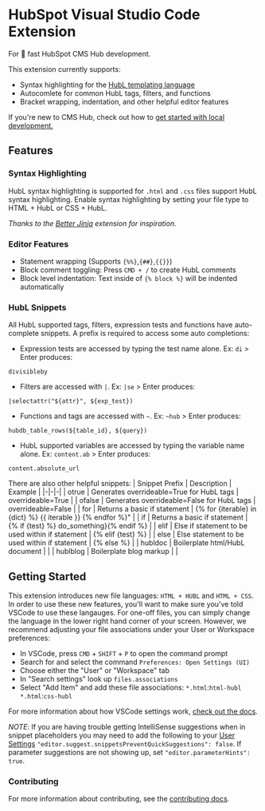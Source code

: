 # HubSpot Visual Studio Code Extension
For :rocket: fast HubSpot CMS Hub development.

This extension currently supports:
- Syntax highlighting for the [HubL templating language](https://designers.hubspot.com/docs/hubl/intro-to-hubl)
- Autocomlete for common HubL tags, filters, and functions
- Bracket wrapping, indentation, and other helpful editor features

If you're new to CMS Hub, check out how to [get started with local development.](https://designers.hubspot.com/docs/tools/local-development)

## Features

### Syntax Highlighting
HubL syntax highlighting is supported for `.html` and `.css` files support HubL syntax highlighting. Enable syntax highlighting by setting your file type to HTML + HubL or CSS + HubL.

_Thanks to the [Better Jinja](https://github.com/samuelcolvin/jinjahtml-vscode) extension for inspiration._

### Editor Features
- Statement wrapping (Supports `{%%}`,`{##}`,`{{}}`)
- Block comment toggling: Press `CMD + /` to create HubL comments
- Block level indentation: Text inside of `{% block %}` will be indented automatically

### HubL Snippets
All HubL supported tags, filters, expression tests and functions have auto-complete snippets. A prefix is required to access some auto completions:

- Expression tests are accessed by typing the test name alone. Ex: `di` > Enter produces:
```
divisibleby
```
- Filters are accessed with `|`. Ex: `|se` > Enter produces:
```
|selectattr("${attr}", ${exp_test})
```
- Functions and tags are accessed with `~`. Ex: `~hub` > Enter produces:
```
hubdb_table_rows(${table_id}, ${query})
```
- HubL supported variables are accessed by typing the variable name alone. Ex: `content.ab` > Enter produces:
```
content.absolute_url
```

There are also other helpful snippets:
| Snippet Prefix | Description | Example |
|-|-|-|
| otrue | Generates overrideable=True for HubL tags | overrideable=True |
| ofalse | Generates overrideable=False for HubL tags | overrideable=False |
| for | Returns a basic if statement | {% for {iterable} in {dict} %} {{ iterable }} {% endfor %}" |
| if | Returns a basic if statement | {% if {test} %} do_something}{% endif %} |
| elif | Else if statement to be used within if statement | {% elif {test} %} |
| else | Else statement to be used within if statement | {% else %} |
| hubldoc | Boilerplate html/HubL document |  |
| hublblog | Boilerplate blog markup |  |


## Getting Started
This extension introduces new file languages: `HTML + HUBL` and `HTML + CSS`. In order to use these new features, you'll want to make sure you've told VSCode to use these langauges. For one-off files, you can simply change the language in the lower right hand corner of your screen. However, we recommend adjusting your file associations under your User or Workspace preferences:
- In VSCode, press `CMD` + `SHIFT` + `P` to open the command prompt
- Search for and select the command `Preferences: Open Settings (UI)`
- Choose either the "User" or "Workspace" tab
- In "Search settings" look up `files.associations`
- Select "Add Item" and add these file associations:
    `*.html`:`html-hubl`
    `*.html`:`css-hubl`

For more information about how VSCode settings work, [check out the docs](https://code.visualstudio.com/docs/getstarted/settings).

_NOTE_: If you are having trouble getting IntelliSense suggestions when in snippet placeholders you may need to add the following to your [User Settings](https://code.visualstudio.com/docs/getstarted/settings) `"editor.suggest.snippetsPreventQuickSuggestions": false`. If parameter suggestions are not showing up, set `"editor.parameterHints": true`.

 ### Contributing
 For more information about contributing, see the [contributing docs](./CONTRIBUTING.md).
